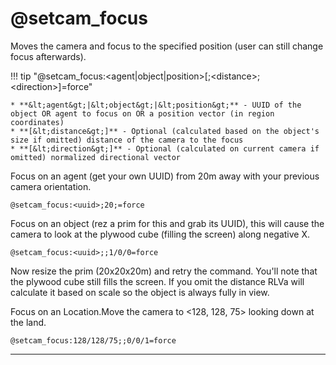 # @setcam_focus

Moves the camera and focus to the specified position (user can still change focus afterwards).

!!! tip "@setcam_focus:&lt;agent|object|position&gt;[;&lt;distance&gt;;&lt;direction&gt;]=force"

    * **&lt;agent&gt;|&lt;object&gt;|&lt;position&gt;** - UUID of the object OR agent to focus on OR a position vector (in region coordinates)
    * **[&lt;distance&gt;]** - Optional (calculated based on the object's size if omitted) distance of the camera to the focus
    * **[&lt;direction&gt;]** - Optional (calculated on current camera if omitted) normalized directional vector

Focus on an agent (get your own UUID) from 20m away with your previous camera orientation.

    @setcam_focus:<uuid>;20;=force

Focus on an object (rez a prim for this and grab its UUID), this will cause the camera to look at the plywood cube (filling the screen) along negative X.

    @setcam_focus:<uuid>;;1/0/0=force

Now resize the prim (20x20x20m) and retry the command. You'll note that the plywood cube still fills the screen. If you omit the distance RLVa will calculate it based on scale so the object is always fully in view.

Focus on an Location.Move the camera to <128, 128, 75> looking down at the land.

    @setcam_focus:128/128/75;;0/0/1=force

---
